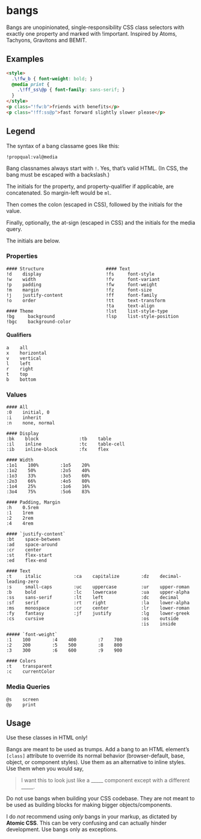 # bangs
Bangs are unopinionated, single-responsibility CSS class selectors with exactly one property and marked with !important. Inspired by Atoms, Tachyons, Gravitons and BEMIT.

## Examples


```html
<style>
  .\!fw_b { font-weight: bold; }
  @media print {
    .\!ff_ss\@p { font-family: sans-serif; }
  }
</style>
<p class="!fw:b">friends with benefits</p>
<p class="!ff:ss@p">fast forward slightly slower please</p>
```

## Legend

The syntax of a bang classame goes like this:
```
!propqual:val@media
```

Bang classnames always start with `!`. Yes, that’s valid HTML. (In CSS, the bang must be escaped with a backslash.)

The initials for the property, and property-qualifier if applicable, are concatenated. So margin-left would be `ml`.

Then comes the colon (escaped in CSS), followed by the initials for the value.

Finally, optionally, the at-sign (escaped in CSS) and the initials for the media query.

The initials are below.

### Properties

```
#### Structure                       #### Text
!d    display                        !fs     font-style
!w    width                          !fv     font-variant
!p    padding                        !fw     font-weight
!m    margin                         !fz     font-size
!j    justify-content                !ff     font-family
!o    order                          !tt     text-transform
                                     !ta     text-align
#### Theme                           !lst    list-style-type
!bg     background                   !lsp    list-style-position
!bgc    background-color
```

#### Qualifiers

```
a    all
x    horizontal
v    vertical
l    left
r    right
t    top
b    bottom
```

### Values

```
#### All
:0    initial, 0
:i    inherit
:n    none, normal

#### Display
:bk    block               :tb    table
:il    inline              :tc    table-cell
:ib    inline-block        :fx    flex

#### Width
:1o1    100%        :1o5    20%
:1o2    50%         :2o5    40%
:1o3    33%         :3o5    60%
:2o3    66%         :4o5    80%
:1o4    25%         :1o6    16%
:3o4    75%         :5o6    83%

#### Padding, Margin
:h    0.5rem
:1    1rem
:2    2rem
:4    4rem

#### `justify-content`
:bt    space-between
:ad    space-around
:cr    center
:st    flex-start
:ed    flex-end

#### Text
:t     italic            :ca    capitalize        :dz    decimal-leading-zero
:s     small-caps        :uc    uppercase         :ur    upper-roman
:b     bold              :lc    lowercase         :ua    upper-alpha
:ss    sans-serif        :lt    left              :dc    decimal
:sf    serif             :rt    right             :la    lower-alpha
:ms    monospace         :cr    center            :lr    lower-roman
:fy    fantasy           :jf    justify           :lg    lower-greek
:cs    cursive                                    :os    outside
                                                  :is    inside

##### `font-weight`
:1    100        :4    400        :7    700
:2    200        :5    500        :8    800
:3    300        :6    600        :9    900

#### Colors
:t    transparent
:c    currentColor
```

### Media Queries

```
@s    screen
@p    print
```

## Usage

Use these classes in HTML only!

Bangs are meant to be used as trumps. Add a bang to an HTML element’s `[class]` attribute to
override its normal behavior (browser-default, base, object, or component styles).
Use them as an alternative to inline styles. Use them when you would say,

> I want this to look just like a \_\_\_\_\_ component except with a different \_\_\_\_\_.

Do not use bangs when building your CSS codebase. They are not meant to be used as
building blocks for making bigger objects/components.

I do *not* recommend using *only* bangs in your markup, as dictated by **Atomic CSS**. This
can be very confusing and can actually hinder development. Use bangs only as exceptions.
